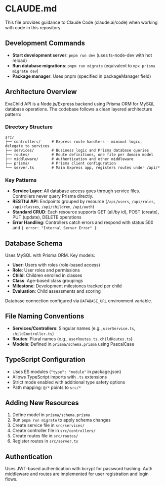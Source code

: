 # CLAUDE.md

This file provides guidance to Claude Code (claude.ai/code) when working with code in this repository.

## Development Commands

- **Start development server**: `pnpm run dev` (uses ts-node-dev with hot reload)
- **Run database migrations**: `pnpm run migrate` (equivalent to `npx prisma migrate dev`)
- **Package manager**: Uses pnpm (specified in packageManager field)

## Architecture Overview

EvaChild API is a Node.js/Express backend using Prisma ORM for MySQL database operations. The codebase follows a clean layered architecture pattern:

### Directory Structure
```
src/
├── controllers/     # Express route handlers - minimal logic, delegate to services
├── services/        # Business logic and Prisma database queries
├── routes/          # Route definitions, one file per domain model
├── middleware/      # Authentication and other middleware
├── prisma/          # Prisma client configuration
└── server.ts        # Main Express app, registers routes under /api/*
```

### Key Patterns
- **Service Layer**: All database access goes through service files. Controllers never query Prisma directly.
- **RESTful API**: Endpoints grouped by resource (`/api/users`, `/api/roles`, `/api/classes`, `/api/children`, `/api/auth`)
- **Standard CRUD**: Each resource supports GET (all/by id), POST (create), PUT (update), DELETE operations
- **Error Handling**: Controllers catch errors and respond with status 500 and `{ error: "Internal Server Error" }`

## Database Schema

Uses MySQL with Prisma ORM. Key models:
- **User**: Users with roles (role-based access)
- **Role**: User roles and permissions
- **Child**: Children enrolled in classes
- **Class**: Age-based class groupings
- **Milestone**: Development milestones tracked per child
- **Evaluation**: Child assessments and scoring

Database connection configured via `DATABASE_URL` environment variable.

## File Naming Conventions

- **Services/Controllers**: Singular names (e.g., `userService.ts`, `childController.ts`)
- **Routes**: Plural names (e.g., `userRoutes.ts`, `childRoutes.ts`)
- **Models**: Defined in `prisma/schema.prisma` using PascalCase

## TypeScript Configuration

- Uses ES modules (`"type": "module"` in package.json)
- Allows TypeScript imports with `.ts` extensions
- Strict mode enabled with additional type safety options
- Path mapping: `@/*` points to `src/*`

## Adding New Resources

1. Define model in `prisma/schema.prisma`
2. Run `pnpm run migrate` to apply schema changes
3. Create service file in `src/services/`
4. Create controller file in `src/controllers/`
5. Create routes file in `src/routes/`
6. Register routes in `src/server.ts`

## Authentication

Uses JWT-based authentication with bcrypt for password hashing. Auth middleware and routes are implemented for user registration and login flows.